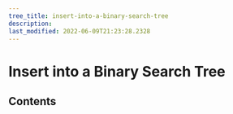 ```yaml
---
tree_title: insert-into-a-binary-search-tree
description: 
last_modified: 2022-06-09T21:23:28.2328
---
```


# Insert into a Binary Search Tree

## Contents
